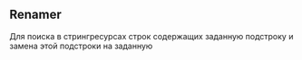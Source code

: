 ## Renamer
Для поиска в стрингресурсах строк содержащих заданную подстроку и замена этой подстроки на заданную